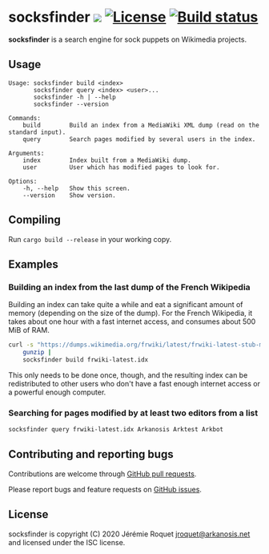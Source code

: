 # socksfinder [![](https://img.shields.io/crates/v/socksfinder.svg)](https://crates.io/crates/socksfinder) [![License](https://img.shields.io/badge/license-ISC-blue.svg)](/LICENSE) [![Build status](https://travis-ci.org/Arkanosis/socksfinder.svg?branch=master)](https://travis-ci.org/Arkanosis/socksfinder)

**socksfinder** is a search engine for sock puppets on Wikimedia projects.

## Usage

```
Usage: socksfinder build <index>
       socksfinder query <index> <user>...
       socksfinder -h | --help
       socksfinder --version

Commands:
    build        Build an index from a MediaWiki XML dump (read on the standard input).
    query        Search pages modified by several users in the index.

Arguments:
    index        Index built from a MediaWiki dump.
    user         User which has modified pages to look for.

Options:
    -h, --help   Show this screen.
    --version    Show version.
```

## Compiling

Run `cargo build --release` in your working copy.

## Examples

### Building an index from the last dump of the French Wikipedia

Building an index can take quite a while and eat a significant amount of memory
(depending on the size of the dump). For the French Wikipedia, it takes about
one hour with a fast internet access, and consumes about 500 MiB of RAM.

```sh
curl -s "https://dumps.wikimedia.org/frwiki/latest/frwiki-latest-stub-meta-history.xml.gz" |
    gunzip |
    socksfinder build frwiki-latest.idx
```

This only needs to be done once, though, and the resulting index can be
redistributed to other users who don't have a fast enough internet access or
a powerful enough computer.

### Searching for pages modified by at least two editors from a list

```sh
socksfinder query frwiki-latest.idx Arkanosis Arktest Arkbot
```

## Contributing and reporting bugs

Contributions are welcome through [GitHub pull requests](https://github.com/Arkanosis/socksfinder/pulls).

Please report bugs and feature requests on [GitHub issues](https://github.com/Arkanosis/socksfinder/issues).

## License

socksfinder is copyright (C) 2020 Jérémie Roquet <jroquet@arkanosis.net> and
licensed under the ISC license.
